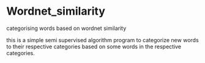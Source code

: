 # Wordnet_similarity
categorising words based on wordnet similarity


this is a simple semi supervised algorithm program to categorize new  words to their respective categories based on some words in the respective categories.
